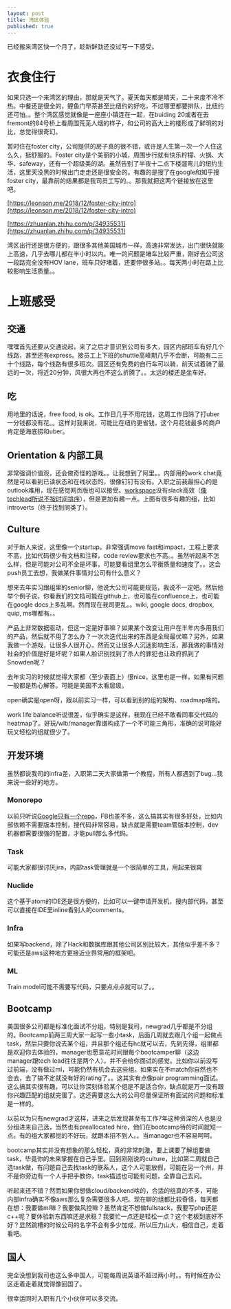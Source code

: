 ```yaml
---
layout: post
title: 湾区体验
published: true
---
```


已经搬来湾区快一个月了，趁新鲜劲还没过写一下感受。

# 衣食住行

如果只选一个来湾区的理由，那就是天气了。夏天每天都是晴天，二十来度不冷不热。中餐还是很全的，鲤鱼门早茶甚至比纽约的好吃，不过哪里都要排队，比纽约还可怕。。整个湾区感觉就像是一座座小镇连在一起，在buiding 20或者在去fremont的84号桥上看周围荒芜人烟的样子，和公司的高大上的楼形成了鲜明的对比，总觉得很奇幻。

暂时住在foster city，公司提供的房子真的很不错，或许是人生第一次一个人住这么久，挺舒服的。Foster city是个美丽的小城，周围步行就有快乐柠檬、火锅、大华、safeway，还有一个超级美的湖。虽然告别了半夜十二点下楼遛弯儿的纽约生活，这里天没黑的时候出门走走还是很安全的。有趣的是搜了在google和知乎搜foster city，最靠前的结果都是我司员工写的。。那我就把这两个链接放在这里吧。

[https://leonson.me/2018/12/foster-city-intro](https://leonson.me/2018/12/foster-city-intro)

[https://zhuanlan.zhihu.com/p/34935531](https://zhuanlan.zhihu.com/p/34935531)


湾区出行还是很方便的，跟很多其他美国城市一样，高速非常发达，出门很快就能上高速，几乎去哪儿都在半小时以内。唯一的问题是堵车比较严重，刚好去公司这一段路完全没有HOV lane，班车只好堵着，还要停很多站。。每天两小时在路上比较影响生活质量。。

# 上班感受
## 交通
嘿嘿首先还要从交通说起，来了之后才意识到公司有多大，园区内部班车有好几个线路，甚至还有express。接员工上下班的shuttle高峰期几乎不会断，可能有二三十个线路，每个线路有很多班次。园区还有免费的自行车可以骑，前天试着骑了最远的一次，将近20分钟，风很大再也不这么折腾了。。太远的楼还是坐车好。

## 吃
用地里的话说，free food, is ok。工作日几乎不用花钱，这周工作日除了打uber一分钱都没有花。。这样对我来说，可能比在纽约更省钱，这个月花钱最多的商户肯定是海底捞和uber。

## Orientation & 内部工具
非常强调价值观，还会做奇怪的游戏。。让我想到了阿里。。内部用的work chat竟然是可以看到已读状态和在线状态的，很像钉钉有没有。入职之前我最担心的是outlook难用，现在感觉网页版也可以接受。[workspace](https://www.facebook.com/workplace)没有slack高效（[像techlead所说不按时间排序](https://www.youtube.com/watch?v=_aXbD6ysQG0)），但是更加有趣一点。上面有很多有趣的组，比如introverts（终于找到同类了）。


## Culture
对于新人来说，这里像一个startup。非常强调move fast和impact，工程上要求不高，比如代码很少有文档和注释，code review要求也不高。。虽然听起来不怎么样，但是可能对公司不全是坏事，可能要看组里怎么平衡质量和速度了。。这会push员工去想，我做某件事情对公司有什么意义？

想来去年实习跟组里的senior聊，他说大公司可能更规范，我说不一定吧。然后他举个例子说，你看我们的文档可能在github上，也可能在confluence上，也可能在google docs上多乱啊。然而现在我司更乱。。wiki, google docs, dropbox, quip, ms哪都有。。

产品上非常数据驱动，但这一定是好事嘛？如果某个改变让用户在半年内多用我们的产品，然后就不用了怎么办？一次次迭代出来的东西是全局最优嘛？另外，如果我做一个游戏，让很多人很开心，然而又让很多人沉迷影响生活，那我做的事情对社会的价值是好是坏呢？如果人脸识别找到了杀人的罪犯也让政府抓到了Snowden呢？

去年实习的时候就觉得大家都（至少表面上）很nice，这里也是一样，如果有问题一般都是热心解答。可能是美国不太看层级。

open确实是open呀，跟以前实习一样，可以看到别的组的架构、roadmap啥的。

work life balance听说很差，似乎确实是这样，我现在已经不敢看同事交代码的heatmap了。好玩/wlb/manager靠谱构成了一个不可能三角形，准确的说可能好玩又轻松的组就很少了。

## 开发环境
虽然都说我司的infra差，入职第二天大家做第一个教程，所有人都遇到了bug...我来说一些好的地方。

### Monorepo
以前只听说[Google只有一个repo](https://cacm.acm.org/magazines/2016/7/204032-why-google-stores-billions-of-lines-of-code-in-a-single-repository/fulltext)，FB也差不多，这么搞其实有很多好处，比如内部依赖不需要版本控制，搜代码非常容易，缺点就是需要team管版本控制，dev机器都需要很强的配置，才能pull那么多代码。

### Task
可能大家都很讨厌jira，内部task管理就是一个很简单的工具，用起来很爽

### Nuclide
这个基于atom的IDE还是很方便的，比如可以一键申请开发机，搜内部代码，甚至可以直接在IDE里inline看别人的comments。

### Infra
如果写backend，除了Hack和数据库跟其他公司区别比较大，其他似乎差不多？可能还是aws这种地方更接近业界常用的框架吧。

### ML
Train model可能不需要写代码，只要点点点就可以了。。

## Bootcamp

美国很多公司都是标准化面试不分组，特别是我司，newgrad几乎都是不分组的。Bootcamp前两三周大家一起写一些小task，后面几周就去跟几个组一起做点task，然后只要你说去某个组，并且那个组还有hc就可以去，先到先得，组里都是欢迎你去体验的，manager也愿意花时间跟每个bootcamper聊（这边manager跟tech lead往往是两个人），并不会给你面试的感觉。比如你以前没写过前端，没有做过ml，可能仍然有机会去这些组。如果实在不match你自然也不会去，去了搞不定就没有好的rating了。。这其实有点像pair programming面试。这么搞其实很有趣，可以让你深刻体验某个组是不是适合你，缺点就是万一没有跟你兴趣匹配的组就完蛋了。这还需要这么大的公司尽量保证所有面试的问题和标准是一样的。

以前以为只有newgrad才这样，进来之后发现甚至有工作7年这种资深的人也是没分组进来自己选，当然也有preallocated hire，他们在bootcamp待的时间就短一点。有的组大家都觉的不好玩，就跟本招不到人。。当manager也不容易呵呵。

bootcamp其实并没有想象的那么轻松，真的非常刺激，要上课要了解组要做task，毕竟你的未来掌握在自己手里。回到刚刚说的culture，比如第二周就自己选task做，有问题自己去找task的联系人，这个人可能放假，可能在另一个州，并不是你旁边有一个人手把手教你，task描述也可能有问题，全靠自己去问。

听起来还不错？然而如果你想做cloud/backend啥的，合适的组真的不多，可能内部infra确实不像aws那么复杂需要很多人吧。现在聊的组都比较奇怪，每天都在想：我要做ml嘛？我要做风控嘛？虽然肯定不想做fullstack，我要写php还是c++呢？要体验新东西嘛还是求稳？我要忙一点还是轻松一点？这个老板到底好不好？显然跳槽的时候公司的名字不会有多少加成，所以压力山大，相信自己，走着看吧。

## 国人

完全没想到我司也这么多中国人，可能每周说英语不超过两小时。。有时候在办公区走着走着就觉得像回国了。

很幸运同时入职有几个小伙伴可以多交流。
